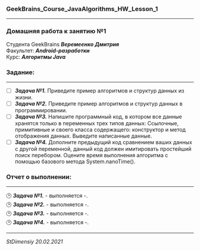 ### GeekBrains_Course_JavaAlgorithms_HW_Lesson_1
---
### Домашняя работа к занятию №1
Студента GeekBrains ***Веремеенко Дмитрия***    
Факультет: ***Android-разработки***    
Курс: ***Алгоритмы Java***    
### Задание:
---
- [ ] ***Задача №1.***	Приведите пример алгоритмов и структур данных из жизни.    
- [ ] ***Задача №2.***	Приведите пример алгоритмов и структур данных в программировании.    
- [ ] ***Задача №3.***	Напишите программный код, в котором все данные хранятся только в переменных трех типов данных: Ссылочные, примитивные и своего класса содержащего: конструктор и метод отображения данных.
Выведите написанные данные.    
- [ ] ***Задача №4.***	Дополните предыдущий код сравнением ваших данных с другой переменной, данный код должен имитировать простейший поиск перебором.
Оцените время выполнения алгоритма с помощью базового метода System.nanoTime().    
     
### Отчет о выполнении:
---    
:clock2: ***Задача №1.***	 - выполняется -.     
:clock2: ***Задача №2.***	 - выполняется -.     
:clock2: ***Задача №3.***	 - выполняется -.     
:clock2: ***Задача №4.***	 - выполняется -.     
      
---   

*StDimensiy 20.02.2021*
